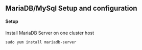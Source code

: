 ## MariaDB/MySql Setup and configuration

#### Setup

Install MariaDB Server on one cluster host
```
sudo yum install mariadb-server
```

